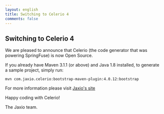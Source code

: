 ```yaml
---
layout: english
title: Switching to Celerio 4
comments: false
---
```


## Switching to Celerio 4

We are pleased to announce that Celerio (the code generator that was powering SpringFuse) is now Open Source.

If you already have Maven 3.1.1 (or above) and Java 1.8 installed, to generate a sample project, simply run:

	mvn com.jaxio.celerio:bootstrap-maven-plugin:4.0.12:bootstrap
    
For more information please visit [Jaxio's site](http://www.jaxio.com/en/)

Happy coding with Celerio!

The Jaxio team.

<br/>
<br/>
<br/>
<br/>
<br/>
<br/>
<br/>
<br/>
<br/>
<br/>